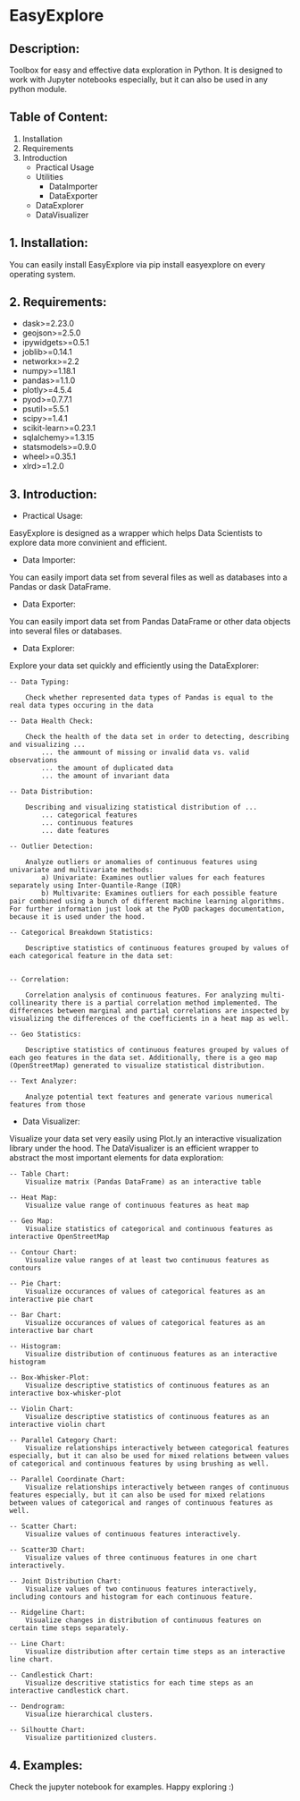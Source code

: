 # EasyExplore

## Description:
Toolbox for easy and effective data exploration in Python. It is designed to work with Jupyter notebooks especially, but it can also be used in any python module.

## Table of Content:
1. Installation
2. Requirements
3. Introduction
    - Practical Usage
    - Utilities
        - DataImporter
        - DataExporter
    - DataExplorer
    - DataVisualizer


## 1. Installation:
You can easily install EasyExplore via pip install easyexplore on every operating system.

## 2. Requirements:
 - dask>=2.23.0
 - geojson>=2.5.0
 - ipywidgets>=0.5.1
 - joblib>=0.14.1
 - networkx>=2.2
 - numpy>=1.18.1
 - pandas>=1.1.0
 - plotly>=4.5.4
 - pyod>=0.7.7.1
 - psutil>=5.5.1
 - scipy>=1.4.1
 - scikit-learn>=0.23.1
 - sqlalchemy>=1.3.15
 - statsmodels>=0.9.0
 - wheel>=0.35.1
 - xlrd>=1.2.0

## 3. Introduction:
 - Practical Usage:
 
 EasyExplore is designed as a wrapper which helps Data Scientists to explore data more convinient and efficient.
 
 - Data Importer:
 
 You can easily import data set from several files as well as databases into a Pandas or dask DataFrame.
 
 - Data Exporter:
 
 You can easily import data set from Pandas DataFrame or other data objects into several files or databases.
 
 - Data Explorer:
 
 Explore your data set quickly and efficiently using the DataExplorer:

    -- Data Typing:

        Check whether represented data types of Pandas is equal to the real data types occuring in the data

    -- Data Health Check:

        Check the health of the data set in order to detecting, describing and visualizing ...
            ... the ammount of missing or invalid data vs. valid observations
            ... the amount of duplicated data
            ... the amount of invariant data

    -- Data Distribution:

        Describing and visualizing statistical distribution of ...
            ... categorical features
            ... continuous features
            ... date features

    -- Outlier Detection:

        Analyze outliers or anomalies of continuous features using univariate and multivariate methods:
            a) Univariate: Examines outlier values for each features separately using Inter-Quantile-Range (IQR)
            b) Multivarite: Examines outliers for each possible feature pair combined using a bunch of different machine learning algorithms. For further information just look at the PyOD packages documentation, because it is used under the hood.

    -- Categorical Breakdown Statistics:

        Descriptive statistics of continuous features grouped by values of each categorical feature in the data set:


    -- Correlation:

        Correlation analysis of continuous features. For analyzing multi-collinearity there is a partial correlation method implemented. The differences between marginal and partial correlations are inspected by visualizing the differences of the coefficients in a heat map as well.

    -- Geo Statistics:

        Descriptive statistics of continuous features grouped by values of each geo features in the data set. Additionally, there is a geo map (OpenStreetMap) generated to visualize statistical distribution.

    -- Text Analyzer:

        Analyze potential text features and generate various numerical features from those

- Data Visualizer:

Visualize your data set very easily using Plot.ly an interactive visualization library under the hood. The DataVisualizer is an efficient wrapper to abstract the most important elements for data exploration:

    -- Table Chart:
        Visualize matrix (Pandas DataFrame) as an interactive table

    -- Heat Map:
        Visualize value range of continuous features as heat map

    -- Geo Map:
        Visualize statistics of categorical and continuous features as interactive OpenStreetMap

    -- Contour Chart:
        Visualize value ranges of at least two continuous features as contours

    -- Pie Chart:
        Visualize occurances of values of categorical features as an interactive pie chart

    -- Bar Chart:
        Visualize occurances of values of categorical features as an interactive bar chart

    -- Histogram:
        Visualize distribution of continuous features as an interactive histogram

    -- Box-Whisker-Plot:
        Visualize descriptive statistics of continuous features as an interactive box-whisker-plot

    -- Violin Chart:
        Visualize descriptive statistics of continuous features as an interactive violin chart

    -- Parallel Category Chart:
        Visualize relationships interactively between categorical features especially, but it can also be used for mixed relations between values of categorical and continuous features by using brushing as well.

    -- Parallel Coordinate Chart:
        Visualize relationships interactively between ranges of continuous features especially, but it can also be used for mixed relations between values of categorical and ranges of continuous features as well.

    -- Scatter Chart:
        Visualize values of continuous features interactively.

    -- Scatter3D Chart:
        Visualize values of three continuous features in one chart interactively.

    -- Joint Distribution Chart:
        Visualize values of two continuous features interactively, including contours and histogram for each continuous feature.

    -- Ridgeline Chart:
        Visualize changes in distribution of continuous features on certain time steps separately.

    -- Line Chart:
        Visualize distribution after certain time steps as an interactive line chart.

    -- Candlestick Chart:
        Visualize descritive statistics for each time steps as an interactive candlestick chart.

    -- Dendrogram:
        Visualize hierarchical clusters.

    -- Silhoutte Chart:
        Visualize partitionized clusters.

## 4. Examples:

Check the jupyter notebook for examples. Happy exploring :)
